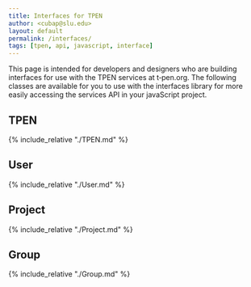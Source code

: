 ```yaml
---
title: Interfaces for TPEN
author: <cubap@slu.edu>
layout: default
permalink: /interfaces/
tags: [tpen, api, javascript, interface]
---
```


This page is intended for developers and designers who are building interfaces for
use with the TPEN services at t‑pen.org. The following classes are available for you
to use with the interfaces library for more easily accessing the services API in
your javaScript project.

## TPEN

{% include_relative "./TPEN.md" %}

## User

{% include_relative "./User.md" %}

## Project

{% include_relative "./Project.md" %}

## Group

{% include_relative "./Group.md" %}
